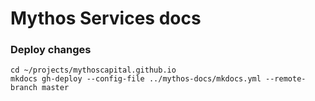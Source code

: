 # Mythos Services docs

### Deploy changes
```
cd ~/projects/mythoscapital.github.io
mkdocs gh-deploy --config-file ../mythos-docs/mkdocs.yml --remote-branch master
```
